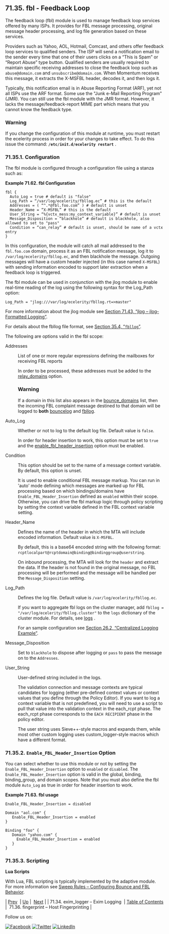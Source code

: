 ## 71.35. fbl - Feedback Loop

<a class="indexterm" name="idp21825680"></a>

The feedback loop (fbl) module is used to manage feedback loop services offered by many ISPs. It provides for FBL message processing, original message header processing, and log file generation based on these services.

Providers such as Yahoo, AOL, Hotmail, Comcast, and others offer feedback loop services to qualified senders. The ISP will send a notification email to the sender every time that one of their users clicks on a “This is Spam” or “Report Abuse” type button. Qualified senders are usually required to maintain specific receiving addresses to close the feedback loop such as `abuse@domain.com` and `unsubscribe@domain.com`. When Momentum receives this message, it extracts the X-MSFBL header, decodes it, and then logs it.

Typically, this notification email is in Abuse Reporting Format (ARF), yet not all ISPs use the ARF format. Some use the "Junk e-Mail Reporting Program" (JMR). You can still use the fbl module with the JMR format. However, it lacks the message/feedback-report MIME part which means that you cannot know the feedback type.

### Warning

If you change the configuration of this module at runtime, you must restart the ecelerity process in order for your changes to take effect. To do this issue the command: **`/etc/init.d/ecelerity restart`**         .

### 71.35.1. Configuration

The fbl module is configured through a configuration file using a stanza such as:

<a name="example.fbl.3"></a>

**Example 71.62. fbl Configuration**

```
fbl {
  Auto_Log = true # default is "false"
  Log_Path = “/var/log/ecelerity/fbllog.ec” # this is the default
  Addresses = ( “^.*@fbl.foo.com” ) # default is unset
  Header_Name = “X-MSFBL” # this is the default
  User_String = “%{vctx_mess:my_context_variable}” # default is unset
  Message_Disposition = “blackhole” # default is blackhole, also allowed to set to "pass"
  Condition = “can_relay” # default is unset, should be name of a vctx entry
}
```

In this configuration, the module will catch all mail addressed to the `fbl.foo.com` domain, process it as an FBL notification message, log it to `/var/log/ecelerity/fbllog.ec`, and then blackhole the message. Outgoing messages will have a custom header injected (in this case named `X-MSFBL`) with sending information encoded to support later extraction when a feedback loop is triggered.

The fbl module can be used in conjunction with the jlog module to enable real-time reading of the log using the following syntax for the Log_Path option:

`Log_Path = "jlog:///var/log/ecelerity/fbllog.rt=>master"`

For more information about the jlog module see [Section 71.43, “jlog – jlog-Formatted Logging”](modules.jlog.php "71.43. jlog – jlog-Formatted Logging").

For details about the fbllog file format, see [Section 35.4, “`fbllog`”](log_formats.fbllog.php "35.4. fbllog").

The following are options valid in the fbl scope:

<dl class="variablelist">

<dt>Addresses</dt>

<dd>

List of one or more regular expressions defining the mailboxes for receiving FBL reports

In order to be processed, these addresses must be added to the [relay_domains](conf.ref.relay_domains.php "relay_domains") option.

### Warning

If a domain in this list also appears in the [bounce_domains](conf.ref.bounce_domains.php "bounce_domains") list, then the incoming FBL complaint message destined to that domain will be logged to **both** [bouncelog](log_formats.bouncelog.php "35.3. bouncelog") and [fbllog](log_formats.fbllog.php "35.4. fbllog").

</dd>

<dt>Auto_Log</dt>

<dd>

Whether or not to log to the default log file. Default value is `false`.

In order for header insertion to work, this option must be set to `true` and the [enable_fbl_header_insertion](conf.ref.enable_fbl_header_insertion.php "enable_fbl_header_insertion") option must be enabled.

</dd>

<dt>Condition</dt>

<dd>

This option should be set to the name of a message context variable. By default, this option is unset.

It is used to enable conditional FBL message markup. You can run in 'auto' mode defining which messages are marked up for FBL processing based on which bindings/domains have `Enable_FBL_Header_Insertion` defined as `enabled` within their scope. Otherwise, you can drive the fbl markup logic through policy scripting by setting the context variable defined in the FBL context variable setting.

</dd>

<dt>Header_Name</dt>

<dd>

Defines the name of the header in which the MTA will include encoded information. Default value is `X-MSFBL`.

By default, this is a base64 encoded string with the following format: `rcptlocalpart@rcptdomain@binding@bindinggroup@userstring`.

On inbound processing, the MTA will look for the `header` and extract the data. If the header is not found in the original message, no FBL processing will be performed and the message will be handled per the `Message_Disposition` setting.

</dd>

<dt>Log_Path</dt>

<dd>

Defines the log file. Default value is `/var/log/ecelerity/fbllog.ec`.

If you want to aggregate fbl logs on the cluster manager, add `fbllog = "/var/log/ecelerity/fbllog.cluster"` to the `logs` dictionary of the cluster module. For details, see [logs](modules.cluster.php#option.logs.dictionary) .

For an sample configuration see [Section 26.2, “Centralized Logging Example”](cluster.config.logging.centalized.logging.php "26.2. Centralized Logging Example").

</dd>

<dt>Message_Disposition</dt>

<dd>

Set to `blackhole` to dispose after logging or `pass` to pass the message on to the `Addresses`.

</dd>

<dt>User_String</dt>

<dd>

User-defined string included in the logs.

The validation connection and message contexts are typical candidates for logging (either pre-defined context values or context values that you define through the Policy Editor). If you want to log a context variable that is not predefined, you will need to use a script to pull that value into the validation context in the each_rcpt phase. The each_rcpt phase corresponds to the `EACH RECIPIENT` phase in the policy editor.

The user string uses Sieve++-style macros and expands them, while most other custom logging uses custom_logger-style macros which have a different format.

</dd>

</dl>

### 71.35.2. `Enable_FBL_Header_Insertion` Option

You can select whether to use this module or not by setting the `Enable_FBL_Header_Insertion` option to `enabled` or `disabled`. The `Enable_FBL_Header_Insertion` option is valid in the global, binding, binding_group, and domain scopes. Note that you must also define the fbl module `Auto_Log` as true in order for header insertion to work.

<a name="idp21879808"></a>

**Example 71.63. fbl usage**

```
Enable_FBL_Header_Insertion = disabled

Domain "aol.com" {
   Enable_FBL_Header_Insertion = enabled
}

Binding "foo" {
   Domain "yahoo.com" {
     Enable_FBL_Header_Insertion = enabled
   }
}
```

### 71.35.3. Scripting

**Lua Scripts**

With Lua, FBL scripting is typically implemented by the adaptive module. For more information see [Sweep Rules – Configuring Bounce and FBL Behavior](https://support.messagesystems.com/docs/web-ad/ad.rules.sweep.rules.php).

| [Prev](modules.exim_logger.php)  | [Up](modules.php) |  [Next](modules.host_fingerprint.php) |
| 71.34. exim_logger – Exim Logging  | [Table of Contents](index.php) |  71.36. fingerprint – Host Fingerprinting |

Follow us on:

[![Facebook](https://support.messagesystems.com/images/icon-facebook.png)](http://www.facebook.com/messagesystems) [![Twitter](https://support.messagesystems.com/images/icon-twitter.png)](http://twitter.com/#!/MessageSystems) [![LinkedIn](https://support.messagesystems.com/images/icon-linkedin.png)](http://www.linkedin.com/company/message-systems)